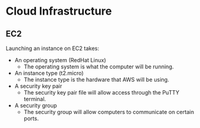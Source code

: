 # Cloud Infrastructure
## EC2
Launching an instance on EC2 takes:
- An operating system (RedHat Linux)
    - The operating system is what the computer will be running.
- An instance type (t2.micro)
    - The instance type is the hardware that AWS will be using.
- A security key pair
    - The security key pair file will allow access through the PuTTY terminal.
- A security group
    - The security group will allow computers to communicate on certain ports.